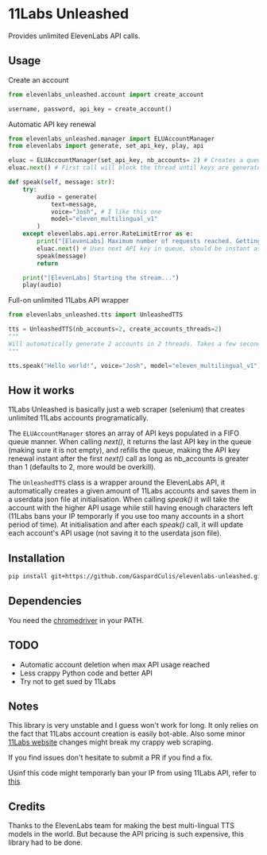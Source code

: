 # 11Labs Unleashed

Provides unlimited ElevenLabs API calls.

## Usage

Create an account

```py
from elevenlabs_unleashed.account import create_account

username, password, api_key = create_account()
```

Automatic API key renewal

```py
from elevenlabs_unleashed.manager import ELUAccountManager
from elevenlabs import generate, set_api_key, play, api

eluac = ELUAccountManager(set_api_key, nb_accounts= 2) # Creates a queue of API keys
eluac.next() # First call will block the thread until keys are generated, and call set_api_key

def speak(self, message: str):
    try:
        audio = generate(
            text=message,
            voice="Josh", # I like this one
            model="eleven_multilingual_v1"
        )
    except elevenlabs.api.error.RateLimitError as e:
        print("[ElevenLabs] Maximum number of requests reached. Getting a new API key...")
        eluac.next() # Uses next API key in queue, should be instant as nb_accounts > 1, and will generate a new key in a background thread.
        speak(message)
        return

    print("[ElevenLabs] Starting the stream...")
    play(audio)
```

Full-on unlimited 11Labs API wrapper
    
```py
from elevenlabs_unleashed.tts import UnleashedTTS

tts = UnleashedTTS(nb_accounts=2, create_accounts_threads=2)
"""
Will automatically generate 2 accounts in 2 threads. Takes a few seconds.
"""

tts.speak("Hello world!", voice="Josh", model="eleven_multilingual_v1")
```

## How it works

11Labs Unleashed is basically just a web scraper (selenium) that creates unlimited 11Labs accounts programatically.

The `ELUAccountManager` stores an array of API keys populated in a FIFO queue manner. When calling *next()*, it returns the last API key in the queue (making sure it is not empty), and refills the queue, making the API key renewal instant after the first *next()* call as long as nb_accounts is greater than 1 (defaults to 2, more would be overkill).

The `UnleashedTTS` class is a wrapper around the ElevenLabs API, it automatically creates a given amount of 11Labs accounts and saves them in a userdata json file at initialisation. When calling *speak()* it will take the account with the higher API usage while still having enough characters left (11Labs bans your IP temporarly if you use too many accounts in a short period of time). At initialisation and after each *speak()* call, it will update each account's API usage (not saving it to the userdata json file).

## Installation

```bash
pip install git+https://github.com/GaspardCulis/elevenlabs-unleashed.git
```

## Dependencies

You need the [chromedriver](https://chromedriver.chromium.org/downloads) in your PATH.

## TODO

- Automatic account deletion when max API usage reached
- Less crappy Python code and better API
- Try not to get sued by 11Labs

## Notes

This library is very unstable and I guess won't work for long. It only relies on the fact that 11Labs account creation is easily bot-able. Also some minor [11Labs website](https://beta.elevenlabs.io/) changes might break my crappy web scraping.

If you find issues don't hesitate to submit a PR if you find a fix.

Usinf this code might temporarly ban your IP from using 11Labs API, refer to [this](https://help.elevenlabs.io/hc/en-us/articles/14129701265681-Why-am-I-receiving-information-about-unusual-activity-)

## Credits

Thanks to the ElevenLabs team for making the best multi-lingual TTS models in the world. But because the API pricing is such expensive, this library had to be done.
